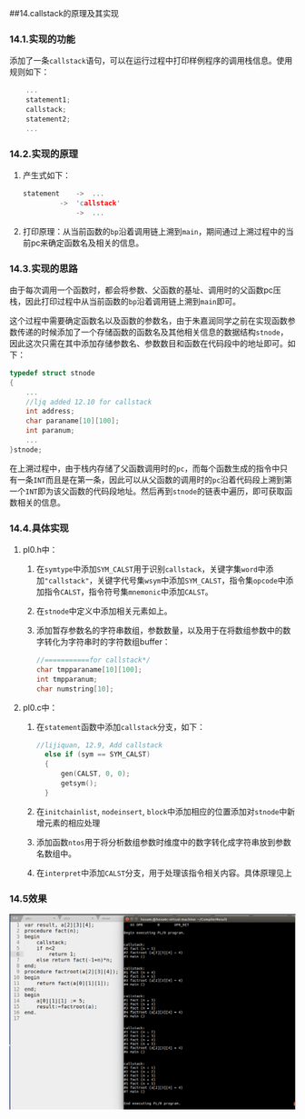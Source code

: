 ##14.callstack的原理及其实现

### 14.1.实现的功能

添加了一条`callstack`语句，可以在运行过程中打印样例程序的调用栈信息。使用规则如下：

```c
	...
	statement1;
	callstack;
	statement2;
	...
```

### 14.2.实现的原理

1. 产生式如下：

   ```c
   statement	->	...
   			->	'callstack'
     			->	...
   ```

2. 打印原理：从当前函数的`bp`沿着调用链上溯到`main`，期间通过上溯过程中的当前pc来确定函数名及相关的信息。

### 14.3.实现的思路

由于每次调用一个函数时，都会将参数、父函数的基址、调用时的父函数pc压栈，因此打印过程中从当前函数的`bp`沿着调用链上溯到`main`即可。

这个过程中需要确定函数名以及函数的参数名，由于朱嘉润同学之前在实现函数参数传递的时候添加了一个存储函数的函数名及其他相关信息的数据结构`stnode`，因此这次只需在其中添加存储参数名、参数数目和函数在代码段中的地址即可。如下：

```c
typedef struct stnode
{
	...
	//ljq added 12.10 for callstack
	int address;
	char paraname[10][100];
	int paranum;
	...
}stnode;
```

在上溯过程中，由于栈内存储了父函数调用时的`pc`，而每个函数生成的指令中只有一条`INT`而且是在第一条，因此可以从父函数的调用时的`pc`沿着代码段上溯到第一个`INT`即为该父函数的代码段地址。然后再到`stnode`的链表中遍历，即可获取函数相关的信息。

### 14.4.具体实现

1. pl0.h中：

   1. 在`symtype`中添加`SYM_CALST`用于识别`callstack`，关键字集`word`中添加`"callstack"`，关键字代号集`wsym`中添加`SYM_CALST`，指令集`opcode`中添加指令`CALST`，指令符号集`mnemonic`中添加`CALST`。

   2. 在`stnode`中定义中添加相关元素如上。

   3. 添加暂存参数名的字符串数组，参数数量，以及用于在将数组参数中的数字转化为字符串时的字符数组buffer：

      ```c
      //===========for callstack*/
      char tmpparaname[10][100];
      int tmpparanum;
      char numstring[10];
      ```

2. pl0.c中：

   1. 在`statement`函数中添加`callstack`分支，如下：

      ```c
      //lijiquan, 12.9, Add callstack
      	else if (sym == SYM_CALST)
      	{
      		gen(CALST, 0, 0);
      		getsym();
      	}
      ```

   2. 在`initchainlist`, `nodeinsert`, `block`中添加相应的位置添加对`stnode`中新增元素的相应处理

   3. 添加函数`ntos`用于将分析数组参数时维度中的数字转化成字符串放到参数名数组中。

   4. 在`interpret`中添加`CALST`分支，用于处理该指令相关内容。具体原理见上

### 14.5效果

![](pictures/03.png)

